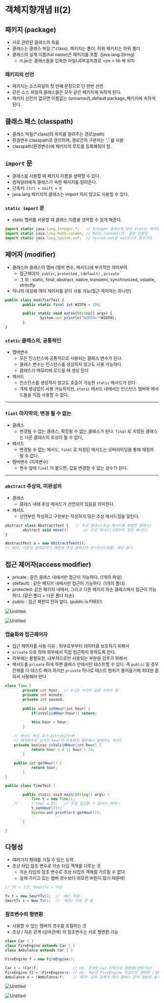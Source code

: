 # **객체지향개념 II(2)**

## 패키지 (package)

- 서로 관련된 클래스의 묶음
- 클래스는 클래스 파일 (*.class), 패키지는 폴더. 하위 패키지는 하위 폴더
- 클래스의 실제 이름(full name)은 패키지를 포함. (java.lang.String)
    - rt.jar는 클래스들을 압축한 파일(JDK설치경로 >jre > lib 에 위치

### 패키지의 선언

- 패키지는 소스파일의 첫 번째 문장으로 단 한번 선언
- 같은 소스 파일의 클래스들은 모두 같은 패키지에 속하게 된다.
- 패키지 선언이 없으면 이름없는 (unnamed)_default package_패키지에 속하게 된다.

## 클래스 패스 (classpath)

- 클래스 파일(*.class)의 위치를 알려주는 경로(path)
- 환경변수 classpath로 관리하며, 경로간의 구분자는 ‘;’ 를 사용
- classpath(환경변수)에 패키지의 루트를 등록해줘야 함.

## `import` 문

- 클래스를 사용할 때 패키지 이름을 생략할 수 있다.
- 컴파일러에게 클래스가 속한 패키지를 알려준다.
- 단축키: `Ctrl + Shift + O`
- java.lang 패키지의 클래스는 import 하지 않고도 사용할 수 있다.

### `static import` 문

- static 멤버를 사용할 때 클래스 이름을 생략할 수 있게 해준다.

```jsx
import static java.lang.Integer.*;   // Integer 클래스의 모든 static 메서드
import static java.lang.Math.random; // Math.random()만. 괄호 안붙임
import static java.lang.System.out;  // System.out을 out만으로 참조가능
```

## 제어자 (modifier)

- 클래스와 클래스의 멤버 (멤버 변수, 메서드)에 부가적인 의미부여
    - 접근제어자: `public`, `protected` , `(default)` , `private`
    - 그 외 : static, final, abstract, native, transient, synchronized, volatile, stritctfp
- 하나의 대상에 여러 제어자를 같이 사용 가능(접근 제어자는 하나만)

```jsx
public class modifierTest {
		public static final int WIDTH = 200;

		public static void matin(String[] args) {
				System.out.println("WIDTH="+WIDTH);
		}
}
```

### `static` 클래스의, 공통적인

- 멤버변수
    - 모든 인스턴스에 공통적으로 사용되는 클래스 변수가 된다.
    - 클래스 변수는 인스턴스를 생성하지 않고도 사용 가능하다.
    - 클래스가 메모리에 로드될 때 생성 된다
- 메서드
    - 인스턴스를 생성하지 않고도 호출이 가능한 `static` 메서드가 된다.
    - 객체 생성없이 사용 가능하지만, `static` 메서드 내에서는 인스턴스 멤버와 메서드들을 직접 사용할 수 없다.

---

### `fianl` 마지막의, 변경 될 수 없는

- 클래스
    - 변경될 수 없는 클래스, 확장될 수 없는 클래스가 된다. `final` 로 지정된 클래스는 다른 클래스의 조상이 될 수 없다,
- 메서드
    - 변경될 수 없는 메서드, `final` 로 지정된 메서드는 오버라이딩을 통해 재정의 될 수 없다.
- 멤버변수 (지역변수)
    - 변수 앞에 `final` 이 붙으면, 값을 변경할 수 없는 상수가 된다.

---

### `abstract` 추상의, 미완성의

- 클래스
    - 클래스 내에 추상 메서드가 선언되어 있음을 의미한다.
- 메서드
    - 선언부만 작성하고 구현부는 작성하지 않은 추상 메서드임을 알린다.

```jsx
abstract class AbstractTest {   // 추상 클래스(추상 메서드를 포함한 클래스)
		abstract void move();       // 추상 메서드(구현부가 없는 메서드)
}

AbstractTest a = new AbstractTeest();  
// 에러, 미완성 설계도이기 때문에 추상 클래스의 인스턴스(제품) 생성 불가
```

## 접근 제어자(access modifier)

- private : 같은 클래스 내에서만 접근이 가능하다. (1개의 파일)
- (default) : 같은 패지키 내에서만 접근이 가능하다. (1개의 폴더)
- protected: 같은 패키지 내에서, 그리고 다른 패키지 자손 클래스에서 접근이 가능하다. (같은 폴더 + 다른 폴더 자손)
- public : 접근 제한이 전혀 없다. (public is FREE!)

![Untitled](https://s3.us-west-2.amazonaws.com/secure.notion-static.com/84ba75b0-e8a9-45de-ada4-4df2b9abb922/Untitled.png?X-Amz-Algorithm=AWS4-HMAC-SHA256&X-Amz-Content-Sha256=UNSIGNED-PAYLOAD&X-Amz-Credential=AKIAT73L2G45EIPT3X45%2F20220214%2Fus-west-2%2Fs3%2Faws4_request&X-Amz-Date=20220214T130003Z&X-Amz-Expires=86400&X-Amz-Signature=394e68a9f6d42b751864c49479f32c085fe0f5d4ae97a80cd7cdbd088bcf520c&X-Amz-SignedHeaders=host&response-content-disposition=filename%20%3D%22Untitled.png%22&x-id=GetObject)

![Untitled](https://s3.us-west-2.amazonaws.com/secure.notion-static.com/063155cb-b31c-494c-ba19-aee5e808073d/Untitled.png?X-Amz-Algorithm=AWS4-HMAC-SHA256&X-Amz-Content-Sha256=UNSIGNED-PAYLOAD&X-Amz-Credential=AKIAT73L2G45EIPT3X45%2F20220214%2Fus-west-2%2Fs3%2Faws4_request&X-Amz-Date=20220214T130006Z&X-Amz-Expires=86400&X-Amz-Signature=47d4edca77a2ab4c67927500abbd8d02cd1aa4125c44e2ce6934dc0a0cafd1ea&X-Amz-SignedHeaders=host&response-content-disposition=filename%20%3D%22Untitled.png%22&x-id=GetObject)

### 캡슐화와 접근제어자

- 접근 제어자를 사용 이유 : 외부로부부터 데이터를 보호하기 위해서
- `private` 으로 하여 외부에서 직접 접근하지 못하도록 한다.
- 외부에는 불필요한, 내부적으로만 사용되는 부분을 감추기 위해서
- 메서드를 `private` 하게 하면 클래스 안에서만 테스트할 수 있다. 즉 `public` 일 경우 전체를 다 테스트 해야 하지만 `private` 하나로 테스트 범위가 줄어들기에 최대한 좁혀서 사용해야 한다.

```java
class Time {
		private int hour;  // 0~23 사이의 값을 가져야 함
		private int minute;
		private int second;
		
		public void setHour(int hour) {
			if(isValiidHour(hour)) return;
			
			this.hour = hour;
		}
	
	// 메서드 바로 추가 alt+shift+M
	// 매개변수로 넘겨진 hour가 유효한지 확인해서 알려주는 메서드 
	private boolean isValiidHour(int hour) {
			return hour < 0 || hour > 23;
		}
	
	public int getHour() {
			return hour;
		}
}

public class TimeTest {

		public static void main(String[] args) {
			Time t = new Time();
	//		t.hour = 25;   // 직접 접근할 수 없어서 에러!! 
			t.setHour(21);
			System.out.println(t.getHour());
					
		}

}
```

## 다형성

- 여러가지 형태를 가질 수 있는 능력
- 조상 타입 참조 변수로 자손 타입 객체를 다루는 것
    - 자손 타입의 참조 변수로 조상 타입의 객체를 가르킬 수 없다.
    - 실제 가지고 있는 멤버 갯수보다 리모컨 버튼이 많기 때문에!

```java
// TV = 조상, SmartTv = 자손 

Tv t = new SmartTv();  //  OK! 허용
SmartTv s = New Tv();  //  에러! 허용 안 됨
```

### 참조변수의 형변환

- 사용할 수 있는 멤버의 갯수를 조절하는 것
- 조상 / 자손 관계 (상속관계) 의 참조변수는 서로 형변환 가능

```java
class Car { }
class FireEngine extends Car { }
class Ambulance extends Car { }

FireEngine f = new FireEngine();

Car c = (Car)f;                // ok. 조상인 Car 타입으로 형변환(생략가능)
FireEngine f2 = (FireEngine)c; // ok. 자손인 FireEngine 타입으로 형변환 (생략 불가)
Ambulance e = (Ambulance)f;    // 에러! 상속 관계가 아닌 클래스 간의 형변환 불가
```

![Untitled](https://s3.us-west-2.amazonaws.com/secure.notion-static.com/a5200dc1-3ed4-45b3-9222-f86993a00171/Untitled.png?X-Amz-Algorithm=AWS4-HMAC-SHA256&X-Amz-Content-Sha256=UNSIGNED-PAYLOAD&X-Amz-Credential=AKIAT73L2G45EIPT3X45%2F20220214%2Fus-west-2%2Fs3%2Faws4_request&X-Amz-Date=20220214T135904Z&X-Amz-Expires=86400&X-Amz-Signature=6650465954ec9902fa66666267c5e0caf40112c803d1aa4438727d830b40b8c1&X-Amz-SignedHeaders=host&response-content-disposition=filename%20%3D%22Untitled.png%22&x-id=GetObject)

![Untitled](https://s3.us-west-2.amazonaws.com/secure.notion-static.com/6f49be92-9c05-4c2a-8244-c4a9bfe3755a/Untitled.png?X-Amz-Algorithm=AWS4-HMAC-SHA256&X-Amz-Content-Sha256=UNSIGNED-PAYLOAD&X-Amz-Credential=AKIAT73L2G45EIPT3X45%2F20220214%2Fus-west-2%2Fs3%2Faws4_request&X-Amz-Date=20220214T135907Z&X-Amz-Expires=86400&X-Amz-Signature=652f882fe48925451692658233b49c73ff67414edb161962d74a7b9572f20730&X-Amz-SignedHeaders=host&response-content-disposition=filename%20%3D%22Untitled.png%22&x-id=GetObject)